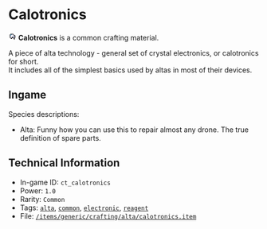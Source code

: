 # Calotronics

<img src="https://raw.githubusercontent.com/Ceterai/Enternia/main/items/generic/crafting/alta/calotronics.png" alt="Calotronics icon" loading="lazy" height="16px" width="auto" /> **Calotronics** is a common crafting material.

A piece of alta technology - general set of crystal electronics, or calotronics for short.  
It includes all of the simplest basics used by altas in most of their devices.

## Ingame

Species descriptions:

- Alta: Funny how you can use this to repair almost any drone. The true definition of spare parts.

## Technical Information

- In-game ID: `ct_calotronics`
- Power: `1.0`
- Rarity: `Common`
- Tags: [`alta`](https://ceterai.github.io/MyEnternia/Wiki/Tags/Alta), [`common`](https://ceterai.github.io/MyEnternia/Wiki/Tags/Common), [`electronic`](https://ceterai.github.io/MyEnternia/Wiki/Tags/Electronic), [`reagent`](https://ceterai.github.io/MyEnternia/Wiki/Tags/Reagent)
- File: [`/items/generic/crafting/alta/calotronics.item`](https://github.com/Ceterai/Enternia/blob/main/items/generic/crafting/alta/calotronics.item)
